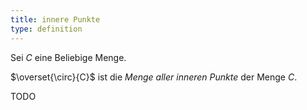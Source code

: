```yaml
---
title: innere Punkte
type: definition
---
```


Sei $C$ eine Beliebige Menge.

$\overset{\circ}{C}$ ist die *Menge aller inneren Punkte* der Menge $C$.

TODO